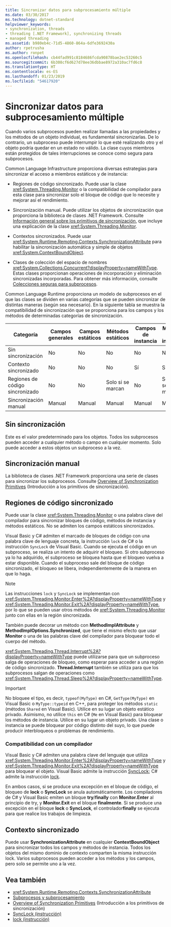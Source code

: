```yaml
---
title: Sincronizar datos para subprocesamiento múltiple
ms.date: 03/30/2017
ms.technology: dotnet-standard
helpviewer_keywords:
- synchronization, threads
- threading [.NET Framework], synchronizing threads
- managed threading
ms.assetid: b980eb4c-71d5-4860-864a-6dfe3692430a
author: rpetrusha
ms.author: ronpet
ms.openlocfilehash: cb44fad991c8184686fcda90878bae2ec53260c5
ms.sourcegitcommit: 6b308cf6d627d78ee36dbbae8972a310ac7fd6c8
ms.translationtype: HT
ms.contentlocale: es-ES
ms.lasthandoff: 01/23/2019
ms.locfileid: "54617920"
---
```

# <a name="synchronizing-data-for-multithreading"></a>Sincronizar datos para subprocesamiento múltiple
Cuando varios subprocesos pueden realizar llamadas a las propiedades y los métodos de un objeto individual, es fundamental sincronizarlas. De lo contrario, un subproceso puede interrumpir lo que esté realizando otro y el objeto podría quedar en un estado no válido. La clase cuyos miembros están protegidos de tales interrupciones se conoce como segura para subprocesos.  
  
 Common Language Infrastructure proporciona diversas estrategias para sincronizar el acceso a miembros estáticos y de instancia:  
  
-   Regiones de código sincronizado. Puede usar la clase <xref:System.Threading.Monitor> o la compatibilidad de compilador para esta clase para sincronizar solo el bloque de código que lo necesite y mejorar así el rendimiento.  
  
-   Sincronización manual. Puede utilizar los objetos de sincronización que proporciona la biblioteca de clases .NET Framework. Consulte [Información general sobre los primitivos de sincronización](../../../docs/standard/threading/overview-of-synchronization-primitives.md), que incluye una explicación de la clase <xref:System.Threading.Monitor>.  
  
-   Contextos sincronizados. Puede usar <xref:System.Runtime.Remoting.Contexts.SynchronizationAttribute> para habilitar la sincronización automática y simple de objetos <xref:System.ContextBoundObject>.  
  
-   Clases de colección del espacio de nombres <xref:System.Collections.Concurrent?displayProperty=nameWithType>. Estas clases proporcionan operaciones de incorporación y eliminación sincronizadas incorporadas. Para obtener más información, consulte [Colecciones seguras para subprocesos](../../../docs/standard/collections/thread-safe/index.md).  
  
 Common Language Runtime proporciona un modelo de subprocesos en el que las clases se dividen en varias categorías que se pueden sincronizar de distintas maneras (según sea necesario). En la siguiente tabla se muestra la compatibilidad de sincronización que se proporciona para los campos y los métodos de determinadas categorías de sincronización.  
  
|Categoría|Campos generales|Campos estáticos|Métodos estáticos|Campos de instancia|Métodos de instancia|Bloques de código específicos|  
|--------------|-------------------|-------------------|--------------------|---------------------|----------------------|--------------------------|  
|Sin sincronización|No|No|No|No|No|No|  
|Contexto sincronizado|No|No|No|Sí|Sí|No|  
|Regiones de código sincronizado|No|No|Solo si se marcan|No|Solo si se marcan|Solo si se marcan|  
|Sincronización manual|Manual|Manual|Manual|Manual|Manual|Manual|  
  
## <a name="no-synchronization"></a>Sin sincronización  
 Este es el valor predeterminado para los objetos. Todos los subprocesos pueden acceder a cualquier método o campo en cualquier momento. Solo puede acceder a estos objetos un subproceso a la vez.  
  
## <a name="manual-synchronization"></a>Sincronización manual  
 La biblioteca de clases .NET Framework proporciona una serie de clases para sincronizar los subprocesos. Consulte [Overview of Synchronization Primitives](../../../docs/standard/threading/overview-of-synchronization-primitives.md) (Introducción a los primitivos de sincronización).  
  
## <a name="synchronized-code-regions"></a>Regiones de código sincronizado  
 Puede usar la clase <xref:System.Threading.Monitor> o una palabra clave del compilador para sincronizar bloques de código, métodos de instancia y métodos estáticos. No se admiten los campos estáticos sincronizados.  
  
 Visual Basic y C# admiten el marcado de bloques de código con una palabra clave de lenguaje concreta, la instrucción `lock` de C# o la instrucción `SyncLock` de Visual Basic. Cuando se ejecuta el código en un subproceso, se realiza un intento de adquirir el bloqueo. Si otro subproceso ya lo ha adquirido, el subproceso se bloquea hasta que el bloqueo vuelva a estar disponible. Cuando el subproceso sale del bloque de código sincronizado, el bloqueo se libera, independientemente de la manera en que lo haga.  
  
> [!NOTE]
>  Las instrucciones `lock` y `SyncLock` se implementan con <xref:System.Threading.Monitor.Enter%2A?displayProperty=nameWithType> y <xref:System.Threading.Monitor.Exit%2A?displayProperty=nameWithType>, por lo que se pueden usar otros métodos de <xref:System.Threading.Monitor> junto con ellas en la región sincronizada.  
  
 También puede decorar un método con **MethodImplAttribute** y **MethodImplOptions.Synchronized**, que tiene el mismo efecto que usar **Monitor** o una de las palabras clave del compilador para bloquear todo el cuerpo del método.  
  
 <xref:System.Threading.Thread.Interrupt%2A?displayProperty=nameWithType> puede utilizarse para que un subproceso salga de operaciones de bloqueo, como esperar para acceder a una región de código sincronizado. **Thread.Interrupt** también se utiliza para que los subprocesos salgan de operaciones como <xref:System.Threading.Thread.Sleep%2A?displayProperty=nameWithType>.  
  
> [!IMPORTANT]
>  No bloquee el tipo, es decir, `typeof(MyType)` en C#, `GetType(MyType)` en Visual Basic o `MyType::typeid` en C++, para proteger los métodos `static` (métodos `Shared` en Visual Basic). Utilice en su lugar un objeto estático privado. Asimismo, no utilice `this` en C# (`Me` en Visual Basic) para bloquear los métodos de instancia. Utilice en su lugar un objeto privado. Una clase o instancia se puede bloquear por código distinto del suyo, lo que puede producir interbloqueos o problemas de rendimiento.  
  
### <a name="compiler-support"></a>Compatibilidad con un compilador  
 Visual Basic y C# admiten una palabra clave del lenguaje que utiliza <xref:System.Threading.Monitor.Enter%2A?displayProperty=nameWithType> y <xref:System.Threading.Monitor.Exit%2A?displayProperty=nameWithType> para bloquear el objeto. Visual Basic admite la instrucción [SyncLock](~/docs/visual-basic/language-reference/statements/synclock-statement.md); C# admite la instrucción [lock](~/docs/csharp/language-reference/keywords/lock-statement.md).  
  
 En ambos casos, si se produce una excepción en el bloque de código, el bloqueo de **lock** o **SyncLock** se anula automáticamente. Los compiladores de C# y Visual Basic emiten un bloque **try**/**finally** con **Monitor.Enter** al principio de try, y **Monitor.Exit** en el bloque **finalmente**. Si se produce una excepción en el bloque **lock** o **SyncLock**, el controlador**finally** se ejecuta para que realice los trabajos de limpieza.  
  
## <a name="synchronized-context"></a>Contexto sincronizado  
 Puede usar **SynchronizationAttribute** en cualquier **ContextBoundObject** para sincronizar todos los campos y métodos de instancia. Todos los objetos del mismo dominio de contexto comparten la misma instrucción lock. Varios subprocesos pueden acceder a los métodos y los campos, pero solo se permite uno a la vez.  
  
## <a name="see-also"></a>Vea también

- <xref:System.Runtime.Remoting.Contexts.SynchronizationAttribute>
- [Subprocesos y subprocesamiento](../../../docs/standard/threading/threads-and-threading.md)
- [Overview of Synchronization Primitives](../../../docs/standard/threading/overview-of-synchronization-primitives.md) (Introducción a los primitivos de sincronización)
- [SyncLock (instrucción)](~/docs/visual-basic/language-reference/statements/synclock-statement.md)
- [lock (instrucción)](~/docs/csharp/language-reference/keywords/lock-statement.md)
